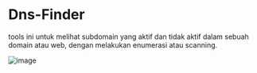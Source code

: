 # Dns-Finder
tools ini untuk melihat subdomain yang aktif dan tidak aktif dalam sebuah domain atau web, dengan melakukan enumerasi atau scanning.


![image](https://user-images.githubusercontent.com/114843063/197788098-edcf00d1-1e47-4efc-96c4-724df7456861.png)
